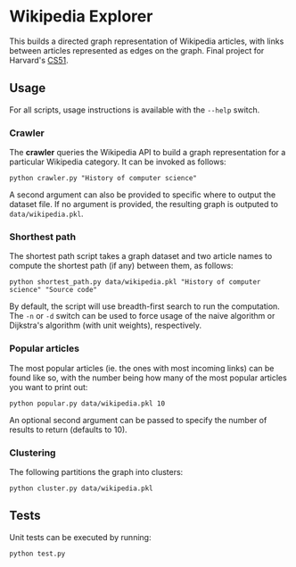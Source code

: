 Wikipedia Explorer
=================

This builds a directed graph representation of Wikipedia articles, with links between articles represented as edges on the graph. Final project for Harvard's [CS51](http://cs51.seas.harvard.edu/).

Usage
------------

For all scripts, usage instructions is available with the `--help` switch.

### Crawler

The **crawler** queries the Wikipedia API to build a graph representation for a particular Wikipedia category. It can be invoked as follows:

```
python crawler.py "History of computer science"
```

A second argument can also be provided to specific where to output the dataset file. If no argument is provided, the resulting graph is outputed to `data/wikipedia.pkl`.

### Shorthest path

The shortest path script takes a graph dataset and two article names to compute the shortest path (if any) between them, as follows:

```
python shortest_path.py data/wikipedia.pkl "History of computer science" "Source code"
```

By default, the script will use breadth-first search to run the computation. The `-n` or `-d` switch can be used to force usage of the naive algorithm or Dijkstra's algorithm (with unit weights), respectively.

### Popular articles

The most popular articles (ie. the ones with most incoming links) can be found like so, with the number being how many of the most popular articles you want to print out:

```
python popular.py data/wikipedia.pkl 10 
```

An optional second argument can be passed to specify the number of results to return (defaults to 10).

### Clustering

The following partitions the graph into clusters:

```
python cluster.py data/wikipedia.pkl
```

Tests
------------

Unit tests can be executed by running:

```
python test.py
```
